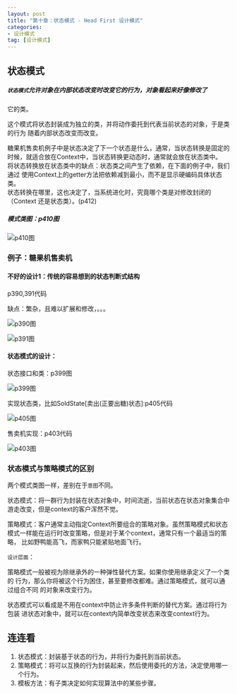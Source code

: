```yaml
---
layout: post
title: "第十章：状态模式 - Head First 设计模式"
categories:
- 设计模式
tag: [设计模式]
---
```


## 状态模式

##### `状态模式`允许对象在内部状态改变时改变它的行为，对象看起来好像修改了
它的类。

这个模式将状态封装成为独立的类，并将动作委托到代表当前状态的对象，于是类的行为
随着内部状态改变而改变。


糖果机售卖机例子中是状态决定了下一个状态是什么，通常，当状态转换是固定的时候，就适合放在Context中，当状态转换更动态时，通常就会放在状态类中。<br/>
将状态转换放在状态类中的缺点：状态类之间产生了依赖，在下面的例子中，我们通过
使用Context上的getter方法把依赖减到最小，而不是显示硬编码具体状态类。<br/>
状态转换在哪里，这也决定了，当系统进化时，究竟哪个类是对修改封闭的（Context
还是状态类）。(p412)


##### 模式类图：p410图

![p410图](/images/design-pattern/p410.png)

### 例子：糖果机售卖机

#### 不好的设计1：传统的容易想到的状态判断式结构

p390,391代码

缺点：繁杂，且难以扩展和修改，。。。

![p390图](/images/design-pattern/p390.png)

![p391图](/images/design-pattern/p391.png)

#### 状态模式的设计：

状态接口和类：p399图

![p399图](/images/design-pattern/p399.png)

实现状态类，比如SoldState[卖出(正要出糖)状态]:p405代码

![p405图](/images/design-pattern/p405.png)

售卖机实现：p403代码

![p403图](/images/design-pattern/p403.png)


### 状态模式与策略模式的区别

两个模式类图一样，差别在于`意图`不同。

状态模式：将一群行为封装在状态对象中，时间流逝，当前状态在状态对象集合中
游走改变，但是context的客户浑然不觉。

策略模式：客户通常主动指定Context所要组合的策略对象。虽然策略模式和状态
模式一样能在运行时改变策略，但是对于某个context，通常只有一个最适当的策略，
比如野鸭能高飞，而家鸭只能紧贴地面飞行。

`设计层面`：

策略模式一般被视为除继承外的一种弹性替代方案。如果你使用继承定义了一个类的
行为，那么你将被这个行为困住，甚至要修改都难。通过策略模式，就可以通过组合不同
的对象来改变行为。

状态模式可以看成是不用在context中防止许多条件判断的替代方案。通过将行为包装
进状态对象中，就可以在context内简单改变状态来改变context行为。


## 连连看

1. 状态模式：封装基于状态的行为，并将行为委托到当前状态。
2. 策略模式：将可以互换的行为封装起来，然后使用委托的方法，决定使用哪一个行为。
3. 模板方法：有子类决定如何实现算法中的某些步骤。





